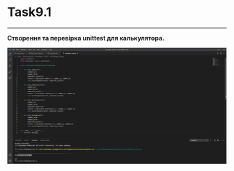 # Task9.1
***

__Створення та перевірка unittest для калькулятора.__

![](images/unit_tett_calc.jpg)

